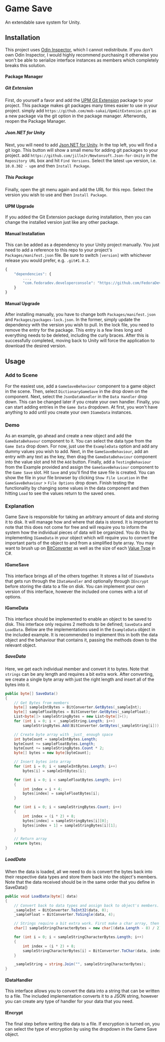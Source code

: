 # Game Save

An extendable save system for Unity.

## Installation
This project uses [Odin Inspector](https://assetstore.unity.com/packages/tools/utilities/odin-inspector-and-serializer-89041), which I cannot redistribute. If you don't own Odin Inspector, I would highly recommend purchasing it otherwise you won't be able to serialize interface instances as members which completely breaks this solution.

#### Package Manager
##### Git Extension
First, do yourself a favor and add the [UPM Git Extension](https://github.com/mob-sakai/UpmGitExtension) package to your project. This package makes git packages many times easier to use in your project. simply add `https://github.com/mob-sakai/UpmGitExtension.git` as a new package via the git option in the package manager. Afterwords, reopen the Package Manager.

##### Json.NET for Unity
Next, you will need to add [Json.NET for Unity](https://github.com/jilleJr/Newtonsoft.Json-for-Unity). In the top left, you will find a git logo. This button will show a small menu for adding git packages to your project. add `https://github.com/jilleJr/Newtonsoft.Json-for-Unity` in the `Repository URL` box and hit `Find Versions`. Select the latest `upm` version, i.e. `10.0.302 - upm` and then `Install Package`.

##### This Package
Finally, open the git menu again and add the URL for this repo. Select the version you wish to use and then `Install Package`.

#### UPM Upgrade
If you added the Git Extension package during installation, then you can change the installed version just like any other package.

#### Manual Installation
This can be added as a dependency to your Unity project manually. You just need to add a reference to this repo to your project's `Packages/manifest.json` file. Be sure to switch `[version]` with whichever release you would prefer, e.g. `.git#1.0.2`.

```js
{
    "dependencies": {
        ...,
        "com.fedoradev.developerconsole": "https://github.com/FedoraDevStudios/Game-Save.git#[version]"
    }
}
```

#### Manual Upgrade
After installing manually, you have to change both `Packages/manifest.json` and `Packages/packages-lock.json`. In the former, simply update the dependency with the version you wish to pull. In the lock file, you need to remove the entry for the package. This entry is a few lines long and everything needs to be deleted, including the curly braces. After this is successfully completed, moving back to Unity will force the application to download the desired version.

## Usage
### Add to Scene
For the easiest use, add a `GameSaveBehaviour` component to a game object in the scene. Then, select `DictionaryGameSave` in the drop down on the component. Next, select the `JsonDataHandler` in the `Data Handler` drop down. This can be changed later if you create your own handler. Finally, you can start adding entries in the `Game Data` dropdown. At first, you won't have anything to add until you create your own `IGameData` instances.

### Demo
As an example, go ahead and create a new object and add the `GameDataBehavour` component to it. You can select the data type from the `Game Data` drop down. For now, just use the `ExampleData` option and add any dummy values you wish to add. Next, in the `GameSaveBehaviour`, add an entry with any text as the key, then drag the `GameDataBehaviour` component into the value slot and hit the `Add` button. Finally, add a `TestingBehaviour` from the Example provided and assign the `GameSaveBehaviour` component to the `Game Save` slot. Hit `Save` and you'll find the save file is created. You can show the file in your file browser by clicking `Show File Location` in the `GameSaveBehaviour` > `File Options` drop down. Finish testing the functionality by changing some values in the data component and then hitting `Load` to see the values return to the saved ones.

### Explanation
Game Save is responsible for taking an arbitrary amount of data and storing it to disk. It will manage how and where that data is stored. It is important to note that this does not come for free and will require you to inform the system how the individual pieces of data will be organized. You do this by implementing `IGameData` in your object which will require you to convert the important parts of the object to and from a simplified byte array. You may want to brush up on [BitConverter](https://docs.microsoft.com/en-us/dotnet/api/system.bitconverter?view=net-5.0) as well as the size of each [Value Type](https://www.tutorialsteacher.com/csharp/csharp-data-typeshttps://docs.microsoft.com/en-us/dotnet/api/system.bitconverter?view=net-5.0) in C#.

#### IGameSave
This interface brings all of the others together. It stores a list of `IGameData` that gets run through the `IDataHandler` and optionally through `IEncrypt` before storing the data to a file on disk. You can implement your own version of this interface, however the included one comes with a lot of options.

#### IGameData
This interface should be implemented to enable an object to be saved to disk. This interface only requires 2 methods to be defined; `SaveData` and `LoadData`. Below are the implementations used in the `ExampleData` object in the included example. It is recommended to implement this in both the data object and the behaviour that contains it, passing the methods down to the relevant object.

##### SaveData
Here, we get each individual member and convert it to bytes. Note that `strings` can be any length and requires a bit extra work. After converting, we create a single byte array with just the right length and insert all of the bytes into it.
```C#
public byte[] SaveData()
{
	// Get Bytes from members
	byte[] sampleIntBytes = BitConverter.GetBytes(_sampleInt);
	byte[] sampleFloatBytes = BitConverter.GetBytes(_sampleFloat);
	List<byte[]> sampleStringBytes = new List<byte[]>();
	for (int i = 0; i < _sampleString.Length; i++)
		sampleStringBytes.Add(BitConverter.GetBytes(_sampleString[i]));

	// Create byte array with _just_ enough space
	int byteCount = sampleIntBytes.Length;
	byteCount += sampleFloatBytes.Length;
	byteCount += sampleStringBytes.Count * 2;
	byte[] bytes = new byte[byteCount];

	// Insert bytes into array
	for (int i = 0; i < sampleIntBytes.Length; i++)
		bytes[i] = sampleIntBytes[i];

	for (int i = 0; i < sampleFloatBytes.Length; i++)
	{
		int index = i + 4;
		bytes[index] = sampleFloatBytes[i];
	}

	for (int i = 0; i < sampleStringBytes.Count; i++)
	{
		int index = (i * 2) + 8;
		bytes[index] = sampleStringBytes[i][0];
		bytes[index + 1] = sampleStringBytes[i][1];
	}

	// Return array
	return bytes;
}
```

##### LoadData
When the data is loaded, all we need to do is convert the bytes back into their respective data types and store them back into the object's members.
Note that the data received should be in the same order that you define in SaveData()
```C#
public void LoadData(byte[] data)
{
	// Convert back to data types and assign back to object's members.
	_sampleInt = BitConverter.ToInt32(data, 0);
	_sampleFloat = BitConverter.ToSingle(data, 4);

	// Strings require a bit extra work. First make a char array, then join back to a string.
	char[] sampleStringCharacterBytes = new char[(data.Length - 8) / 2];

	for (int i = 0; i < sampleStringCharacterBytes.Length; i++)
	{
		int index = (i * 2) + 8;
		sampleStringCharacterBytes[i] = BitConverter.ToChar(data, index);
	}

	_sampleString = string.Join("", sampleStringCharacterBytes);
}
```

#### IDataHandler
This interface allows you to convert the data into a string that can be written to a file. The included implementation converts it to a JSON string, however you can create any type of handler for your data that you need.

#### IEncrypt
The final step before writing the data to a file. If encryption is turned on, you can select the type of encryption by using the dropdown in the Game Save object.